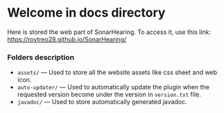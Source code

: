# Welcome in docs directory
Here is stored the web part of SonarHearing. To access it, use this link: https://roytreo28.github.io/SonarHearing/

### Folders description
* `assets/` — Used to store all the website assets like css sheet and web icon.
* `auto-updater/` — Used to automatically update the plugin when the requested version become under the version in `version.txt` file.
* `javadoc/` — Used to store automatically generated javadoc.
